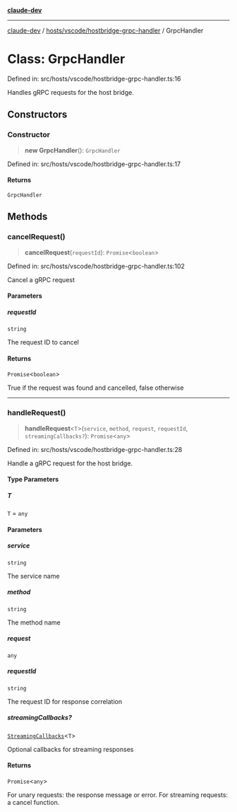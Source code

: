 [**claude-dev**](../../../../README.md)

***

[claude-dev](../../../../README.md) / [hosts/vscode/hostbridge-grpc-handler](../README.md) / GrpcHandler

# Class: GrpcHandler

Defined in: src/hosts/vscode/hostbridge-grpc-handler.ts:16

Handles gRPC requests for the host bridge.

## Constructors

### Constructor

> **new GrpcHandler**(): `GrpcHandler`

Defined in: src/hosts/vscode/hostbridge-grpc-handler.ts:17

#### Returns

`GrpcHandler`

## Methods

### cancelRequest()

> **cancelRequest**(`requestId`): `Promise`\<`boolean`\>

Defined in: src/hosts/vscode/hostbridge-grpc-handler.ts:102

Cancel a gRPC request

#### Parameters

##### requestId

`string`

The request ID to cancel

#### Returns

`Promise`\<`boolean`\>

True if the request was found and cancelled, false otherwise

***

### handleRequest()

> **handleRequest**\<`T`\>(`service`, `method`, `request`, `requestId`, `streamingCallbacks?`): `Promise`\<`any`\>

Defined in: src/hosts/vscode/hostbridge-grpc-handler.ts:28

Handle a gRPC request for the host bridge.

#### Type Parameters

##### T

`T` = `any`

#### Parameters

##### service

`string`

The service name

##### method

`string`

The method name

##### request

`any`

##### requestId

`string`

The request ID for response correlation

##### streamingCallbacks?

[`StreamingCallbacks`](../../../host-provider-types/interfaces/StreamingCallbacks.md)\<`T`\>

Optional callbacks for streaming responses

#### Returns

`Promise`\<`any`\>

For unary requests: the response message or error. For streaming requests: a cancel function.
